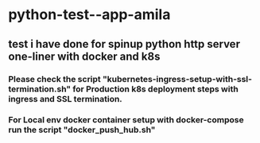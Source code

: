 # python-test--app-amila
## test i have done for spinup python http server one-liner with docker and k8s

### Please check the script "kubernetes-ingress-setup-with-ssl-termination.sh"  for Production k8s deployment steps with ingress and SSL termination.

### For Local env docker container setup with docker-compose run the script "docker_push_hub.sh"
